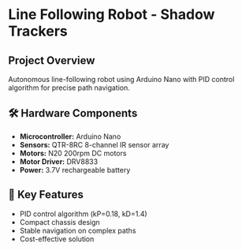 # Line Following Robot - Shadow Trackers

## Project Overview
Autonomous line-following robot using Arduino Nano with PID control algorithm for precise path navigation.

## 🛠 Hardware Components
- **Microcontroller:** Arduino Nano
- **Sensors:** QTR-8RC 8-channel IR sensor array
- **Motors:** N20 200rpm DC motors
- **Motor Driver:** DRV8833
- **Power:** 3.7V rechargeable battery

## 🎯 Key Features
- PID control algorithm (kP=0.18, kD=1.4)
- Compact chassis design
- Stable navigation on complex paths
- Cost-effective solution

